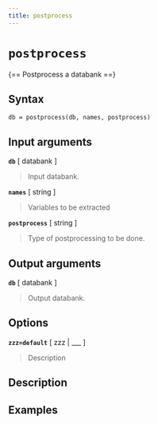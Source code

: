 ```yaml
---
title: postprocess
---
```


# `postprocess`

{== Postprocess a databank ==}


## Syntax 

    db = postprocess(db, names, postprocess)


## Input arguments 

__`db`__ [ databank ]
> 
> Input databank.
> 

__`names`__ [ string ]
> 
> Variables to be extracted
> 

__`postprocess`__ [ string ]
> 
> Type of postprocessing to be done.
> 

## Output arguments 

__`db`__ [ databank ]
> 
> Output databank.
> 

## Options 

__`zzz=default`__ [ zzz | ___ ]
> 
> Description
> 

## Description 



## Examples

```matlab
```
